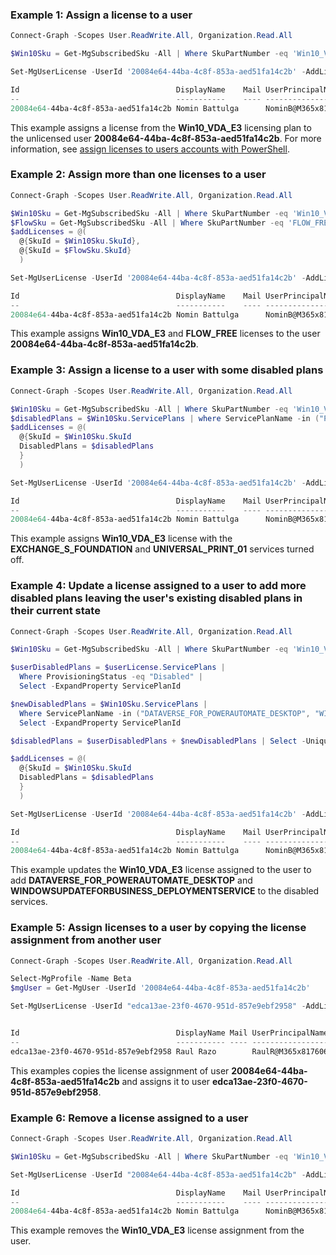 ### Example 1: Assign a license to a user

```powershell
Connect-Graph -Scopes User.ReadWrite.All, Organization.Read.All

$Win10Sku = Get-MgSubscribedSku -All | Where SkuPartNumber -eq 'Win10_VDA_E3'

Set-MgUserLicense -UserId '20084e64-44ba-4c8f-853a-aed51fa14c2b' -AddLicenses @{SkuId = $Win10Sku.SkuId} -RemoveLicenses @()

Id                                   DisplayName    Mail UserPrincipalName                    UserType
--                                   -----------    ---- -----------------                    --------
20084e64-44ba-4c8f-853a-aed51fa14c2b Nomin Battulga      NominB@M365x81760664.onmicrosoft.com

```

This example assigns a license from the **Win10_VDA_E3** licensing plan to the unlicensed user **20084e64-44ba-4c8f-853a-aed51fa14c2b**. For more information, see [assign licenses to users accounts with PowerShell](/microsoft-365/enterprise/assign-licenses-to-user-accounts-with-microsoft-365-powershell?view=o365-worldwide).

### Example 2: Assign more than one licenses to a user

```powershell
Connect-Graph -Scopes User.ReadWrite.All, Organization.Read.All

$Win10Sku = Get-MgSubscribedSku -All | Where SkuPartNumber -eq 'Win10_VDA_E3'
$FlowSku = Get-MgSubscribedSku -All | Where SkuPartNumber -eq 'FLOW_FREE'
$addLicenses = @(
  @{SkuId = $Win10Sku.SkuId},
  @{SkuId = $FlowSku.SkuId}
  )

Set-MgUserLicense -UserId '20084e64-44ba-4c8f-853a-aed51fa14c2b' -AddLicenses $addLicenses -RemoveLicenses @()

Id                                   DisplayName    Mail UserPrincipalName                    UserType
--                                   -----------    ---- -----------------                    --------
20084e64-44ba-4c8f-853a-aed51fa14c2b Nomin Battulga      NominB@M365x81760664.onmicrosoft.com
```

This example assigns **Win10_VDA_E3** and **FLOW_FREE** licenses to the user **20084e64-44ba-4c8f-853a-aed51fa14c2b**.

### Example 3: Assign a license to a user with some disabled plans

```powershell
Connect-Graph -Scopes User.ReadWrite.All, Organization.Read.All

$Win10Sku = Get-MgSubscribedSku -All | Where SkuPartNumber -eq 'Win10_VDA_E3'
$disabledPlans = $Win10Sku.ServicePlans | where ServicePlanName -in ("POWERAUTOMATE_DESKTOP_FOR_WIN", "UNIVERSAL_PRINT_01") | Select -ExpandProperty ServicePlanId
$addLicenses = @(
  @{SkuId = $Win10Sku.SkuId
  DisabledPlans = $disabledPlans
  }
  )

Set-MgUserLicense -UserId '20084e64-44ba-4c8f-853a-aed51fa14c2b' -AddLicenses $addLicenses -RemoveLicenses @()

Id                                   DisplayName    Mail UserPrincipalName                    UserType
--                                   -----------    ---- -----------------                    --------
20084e64-44ba-4c8f-853a-aed51fa14c2b Nomin Battulga      NominB@M365x81760664.onmicrosoft.com
```

This example assigns **Win10_VDA_E3** license with the **EXCHANGE_S_FOUNDATION** and **UNIVERSAL_PRINT_01** services turned off.

### Example 4: Update a license assigned to a user to add more disabled plans leaving the user's existing disabled plans in their current state

```powershell
Connect-Graph -Scopes User.ReadWrite.All, Organization.Read.All

$Win10Sku = Get-MgSubscribedSku -All | Where SkuPartNumber -eq 'Win10_VDA_E3'

$userDisabledPlans = $userLicense.ServicePlans |
  Where ProvisioningStatus -eq "Disabled" |
  Select -ExpandProperty ServicePlanId

$newDisabledPlans = $Win10Sku.ServicePlans |
  Where ServicePlanName -in ("DATAVERSE_FOR_POWERAUTOMATE_DESKTOP", "WINDOWSUPDATEFORBUSINESS_DEPLOYMENTSERVICE") |
  Select -ExpandProperty ServicePlanId

$disabledPlans = $userDisabledPlans + $newDisabledPlans | Select -Unique

$addLicenses = @(
  @{SkuId = $Win10Sku.SkuId
  DisabledPlans = $disabledPlans
  }
  )

Set-MgUserLicense -UserId '20084e64-44ba-4c8f-853a-aed51fa14c2b' -AddLicenses $addLicenses -RemoveLicenses @()

Id                                   DisplayName    Mail UserPrincipalName                    UserType
--                                   -----------    ---- -----------------                    --------
20084e64-44ba-4c8f-853a-aed51fa14c2b Nomin Battulga      NominB@M365x81760664.onmicrosoft.com
```

This example updates the **Win10_VDA_E3** license assigned to the user to add **DATAVERSE_FOR_POWERAUTOMATE_DESKTOP** and **WINDOWSUPDATEFORBUSINESS_DEPLOYMENTSERVICE** to the disabled services.

### Example 5: Assign licenses to a user by copying the license assignment from another user

```powershell
Connect-Graph -Scopes User.ReadWrite.All, Organization.Read.All

Select-MgProfile -Name Beta
$mgUser = Get-MgUser -UserId '20084e64-44ba-4c8f-853a-aed51fa14c2b'

Set-MgUserLicense -UserId "edca13ae-23f0-4670-951d-857e9ebf2958" -AddLicenses $mgUser.AssignedLicenses -RemoveLicenses @()


Id                                   DisplayName Mail UserPrincipalName                   UserType
--                                   ----------- ---- -----------------                   --------
edca13ae-23f0-4670-951d-857e9ebf2958 Raul Razo        RaulR@M365x81760664.OnMicrosoft.com Member
```

This examples copies the license assignment of user **20084e64-44ba-4c8f-853a-aed51fa14c2b** and assigns it to user **edca13ae-23f0-4670-951d-857e9ebf2958**.

### Example 6: Remove a license assigned to a user

```powershell
Connect-Graph -Scopes User.ReadWrite.All, Organization.Read.All

$Win10Sku = Get-MgSubscribedSku -All | Where SkuPartNumber -eq 'Win10_VDA_E3'

Set-MgUserLicense -UserId "20084e64-44ba-4c8f-853a-aed51fa14c2b" -AddLicenses @{} `-RemoveLicenses @($Win10Sku.SkuId)

Id                                   DisplayName    Mail UserPrincipalName                    UserType
--                                   -----------    ---- -----------------                    --------
20084e64-44ba-4c8f-853a-aed51fa14c2b Nomin Battulga      NominB@M365x81760664.onmicrosoft.com Member
```

This example removes the **Win10_VDA_E3** license assignment from the user.